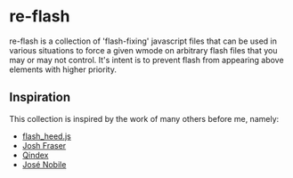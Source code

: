 re-flash
=============

re-flash is a collection of 'flash-fixing' javascript files that can be used in various situations to force a given wmode on arbitrary flash files that you may or may not control.  It's intent is to prevent flash from appearing above elements with higher priority.

Inspiration
-------------

This collection is inspired by the work of many others before me, namely:
+ [flash_heed.js](https://github.com/scribd/flash_heed)
+ [Josh Fraser](http://www.onlineaspect.com/2009/08/13/javascript_to_fix_wmode_parameter)
+ [Qindex](http://www.qindex.info/Q_get.php?g_clss=forum&g_prcss=thrd&g_tmplt=&g_brd=5&g_pg=1&g_thrd=98)
+ [José Nobile](http://www.nobilesoft.com/Scripts/fix_wmode2transparent_swf.js)
